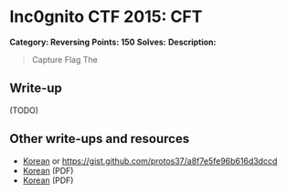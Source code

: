 # Inc0gnito CTF 2015: CFT

**Category: Reversing** 
**Points: 150** 
**Solves:** 
**Description:**

> Capture Flag The


## Write-up

(TODO)

## Other write-ups and resources

* [Korean](https://protos37.github.io/2015/08/25/inc0gnito-2015-ctf-writeups/) or <https://gist.github.com/protos37/a8f7e5fe96b616d3dccd>
* [Korean](http://inc0gnito.com/wordpress/wp-content/uploads/2015/09/Inc0gnitoCTF2015Writeup-Cykor.pdf) (PDF)
* [Korean](http://cfile24.uf.tistory.com/attach/2476E04655DC7C6E1C6C0B) (PDF)
